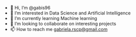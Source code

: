- 👋 Hi, I’m @gabis96
- 👀 I’m interested in Data Science and Artificial Intelligence
- 🌱 I’m currently learning Machine learning
- 💞️ I’m looking to collaborate on interesting projects
- 📫 How to reach me gabriela.rscp@gmail.com

<!---
gabis96/gabis96 is a ✨ special ✨ repository because its `README.md` (this file) appears on your GitHub profile.
You can click the Preview link to take a look at your changes.
--->

